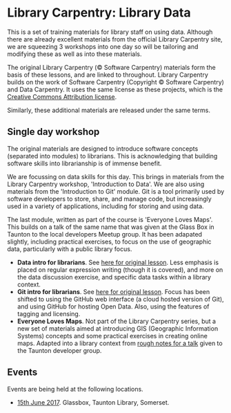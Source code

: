 Library Carpentry: Library Data
================================

This is a set of training materials for library staff on using data.  Although there are already excellent materials from the official Library Carpentry site, we are squeezing 3 workshops into one day so will be tailoring and modifying these as well as into these materials.

The original Library Carpentry (&copy; Software Carpentry) materials form the basis of these lessons, and are linked to throughout.  Library Carpentry builds on the work of Software Carpentry (Copyright &copy; Software Carpentry) and Data Carpentry.  It uses the same license as these projects, which is the [Creative Commons Attribution license](https://creativecommons.org/licenses/by/4.0/).

Similarly, these additional materials are released under the same terms.

Single day workshop
-------------------

The original materials are designed to introduce software concepts (separated into modules) to librarians.  This is acknowledging that building software skills into librarianship is of immense benefit.

We are focussing on data skills for this day.  This brings in materials from the Library Carpentry workshop, 'Introduction to Data'.  We are also using materials from the 'Introduction to Git' module.  Git is a tool primarily used by software developers to store, share, and manage code, but increasingly used in a variety of applications, including for storing and using data.

The last module, written as part of the course is 'Everyone Loves Maps'.  This builds on a talk of the same name that was given at the Glass Box in Taunton to the local developers Meetup group.  It has been adapated slightly, including practical exercises, to focus on the use of geographic data, particularly with a public library focus.

- **Data intro for librarians**. See [here for original lesson](https://data-lessons.github.io/library-data-intro/).  Less emphasis is placed on regular expression writing (though it is covered), and more on the data discussion exercise, and specific data tasks within a library context.
- **Git intro for librarians**. See [here for original lesson](http://data-lessons.github.io/library-git/).  Focus has been shifted to using the GitHub web interface (a cloud hosted version of Git), and using GitHub for hosting Open Data.  Also, using the features of tagging and licensing.
- **Everyone Loves Maps**. Not part of the Library Carpentry series, but a new set of materials aimed at introducing GIS (Geographic Information Systems) concepts and some practical exercises in creating online maps.  Adapted into a library context from [rough notes for a talk](https://github.com/DaveBathnes/GIS-Tutorial) given to the Taunton developer group.

Events
------

Events are being held at the following locations.

- [15th June 2017](15th-June-Glassbox.md).  Glassbox, Taunton Library, Somerset.